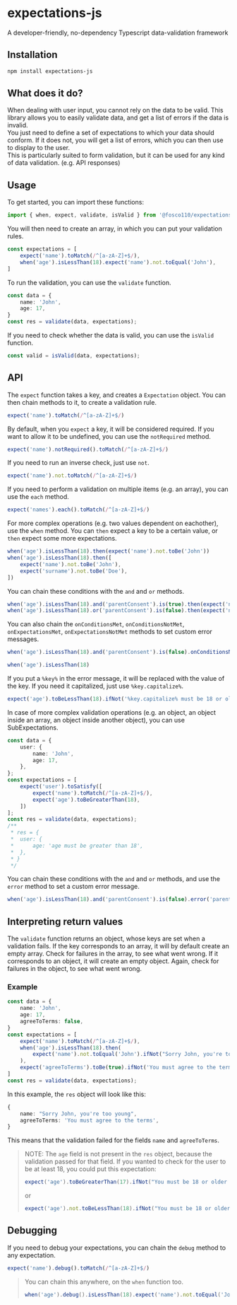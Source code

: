 # expectations-js
A developer-friendly, no-dependency Typescript data-validation framework

## Installation

```bash
npm install expectations-js
```

## What does it do?
When dealing with user input, you cannot rely on the data to be valid.
This library allows you to easily validate data, and get a list of errors if the data is invalid.<br>
You just need to define a set of expectations to which your data should conform.
If it does not, you will get a list of errors, which you can then use to display to the user.<br>
This is particularly suited to form validation, but it can be used for any kind of data validation. (e.g. API responses)

## Usage

To get started, you can import these functions: 
```typescript
import { when, expect, validate, isValid } from '@fosco110/expectations-js';
```

You will then need to create an array, in which you can put your validation rules. 
```typescript
const expectations = [
	expect('name').toMatch(/^[a-zA-Z]+$/),
	when('age').isLessThan(18).expect('name').not.toEqual('John'),
]
```

To run the validation, you can use the `validate` function. 
```typescript
const data = {
	name: 'John',
	age: 17,
}
const res = validate(data, expectations);
```

If you need to check whether the data is valid, you can use the `isValid` function. 
```typescript
const valid = isValid(data, expectations);
```

## API
The `expect` function takes a key, and creates a `Expectation` object. 
You can then chain methods to it, to create a validation rule. 
```typescript
expect('name').toMatch(/^[a-zA-Z]+$/)
```
By default, when you `expect` a key, it will be considered required. If you want to allow it to be undefined, you can use the `notRequired` method.
```typescript
expect('name').notRequired().toMatch(/^[a-zA-Z]+$/)
```
If you need to run an inverse check, just use `not`. 
```typescript
expect('name').not.toMatch(/^[a-zA-Z]+$/)
```
If you need to perform a validation on multiple items (e.g. an array), you can use the `each` method. 
```typescript
expect('names').each().toMatch(/^[a-zA-Z]+$/)
```
For more complex operations (e.g. two values dependent on eachother), use the `when` method.
You can `then` expect a key to be a certain value, or `then` expect some more expectations.
```typescript
when('age').isLessThan(18).then(expect('name').not.toBe('John'))
when('age').isLessThan(18).then([
	expect('name').not.toBe('John'),
	expect('surname').not.toBe('Doe'),
])
```
You can chain these conditions with the `and` and `or` methods.
```typescript
when('age').isLessThan(18).and('parentConsent').is(true).then(expect('name').not.toBe('Mike')) // Mike is a bad kid, he can't ever use this service
when('age').isLessThan(18).or('parentConsent').is(false).then(expect('name').toBe('John')) // John is special, he doesn't need his parents' consent
```
You can also chain the `onConditionsMet`, `onConditionsNotMet`, `onExpectationsMet`, `onExpectationsNotMet` methods to set custom error messages.
```typescript
when('age').isLessThan(18).and('parentConsent').is(false).onConditionsNotMet('parentConsent', "You must have your parent's consent to use this service")
```
```typescript
when('age').isLessThan(18)
```
If you put a `%key%` in the error message, it will be replaced with the value of the key.
If you need it capitalized, just use `%key.capitalize%`.
```typescript
expect('age').toBeLessThan(18).ifNot('%key.capitalize% must be 18 or older') // Age must be 18 or older
```
In case of more complex validation operations (e.g. an object, an object inside an array, an object inside another object), you can use SubExpectations.
```typescript
const data = {
	user: {
		name: 'John',
		age: 17,
	},
};
const expectations = [
	expect('user').toSatisfy([
		expect('name').toMatch(/^[a-zA-Z]+$/),
		expect('age').toBeGreaterThan(18),
	])
];
const res = validate(data, expectations);
/**
 * res = {
 * 	user: {
 * 		age: 'age must be greater than 18',
 * 	},
 * }
 */
```
You can chain these conditions with the `and` and `or` methods, and use the `error` method to set a custom error message.
```typescript
when('age').isLessThan(18).and('parentConsent').is(false).error('parentConsent', "You must have your parent's consent to use this service")
```
## Interpreting return values
The `validate` function returns an object, whose keys are set when a validation fails.
If the key corresponds to an array, it will by default create an empty array. Check for failures in the array, to see what went wrong. 
If it corresponds to an object, it will create an empty object. Again, check for failures in the object, to see what went wrong.
### Example
```typescript
const data = {
	name: 'John',
	age: 17,
	agreeToTerms: false,
}
const expectations = [
	expect('name').toMatch(/^[a-zA-Z]+$/),
	when('age').isLessThan(18).then(
		expect('name').not.toEqual('John').ifNot("Sorry John, you're too young")
	),
	expect('agreeToTerms').toBe(true).ifNot('You must agree to the terms'),
]
const res = validate(data, expectations);
```
In this example, the `res` object will look like this:
```typescript
{
	name: "Sorry John, you're too young",
	agreeToTerms: 'You must agree to the terms',
}
```
This means that the validation failed for the fields `name` and `agreeToTerms`.
> NOTE: The `age` field is not present in the `res` object, because the validation passed for that field.
> If you wanted to check for the user to be at least 18, you could put this expectation:
> ```typescript
> expect('age').toBeGreaterThan(17).ifNot("You must be 18 or older to use this service")
> ```
> or
> ```typescript
> expect('age').not.toBeLessThan(18).ifNot("You must be 18 or older to use this service")
> ```

## Debugging
If you need to debug your expectations, you can chain the `debug` method to any expectation.
```typescript
expect('name').debug().toMatch(/^[a-zA-Z]+$/)
```
> You can chain this anywhere, on the `when` function too.
> ```typescript
> when('age').debug().isLessThan(18).expect('name').not.toEqual('John')
> ```

